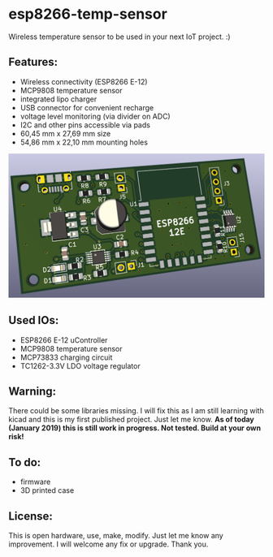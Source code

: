 # esp8266-temp-sensor
Wireless temperature sensor to be used in your next IoT project. :) 

## Features:
- Wireless connectivity (ESP8266 E-12)
- MCP9808 temperature sensor
- integrated lipo charger
- USB connector for convenient recharge
- voltage level monitoring (via divider on ADC)
- I2C and other pins accessible via pads
- 60,45 mm x 27,69 mm size
- 54,86 mm x 22,10 mm mounting holes

![ESP8266 Temp Sensor v 0.9](https://github.com/halicek/esp8266-temp-sensor/blob/master/images/3d_model_front.png)

## Used IOs:
- ESP8266 E-12 uController
- MCP9808 temperature sensor
- MCP73833 charging circuit
- TC1262-3.3V LDO voltage regulator

## Warning:
There could be some libraries missing. I will fix this as I am still learning with kicad and this is my first published project. Just let me know. **As of today (January 2019) this is still work in progress. Not tested. Build at your own risk!**

## To do:
- firmware
- 3D printed case

## License:
This is open hardware, use, make, modify. Just let me know any improvement. I will welcome any fix or upgrade. Thank you.
